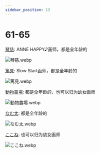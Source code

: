 ```yaml
---
sidebar_position: 13
---
```


# 61-65

[琴慈](https://x.com/cotoji_69/media): ANNE HAPPY♪画师，都是全年龄的

![琴慈.webp](https://p.inari.site/usr/1818/68e388461d138.webp)

[篤見](https://x.com/1093yuiko/media): Slow Start画师，都是全年龄的

![篤見.webp](https://p.inari.site/usr/1818/68e38846423d0.webp)

[動物農場](https://www.pixiv.net/users/32369927/illustrations): 都是全年龄的，也可以归为幼女画师

![動物農場.webp](https://p.inari.site/usr/1818/68e23f8ff2be3.webp)

[なむ太](https://x.com/namu_t22/media): 都是全年龄的

![なむ太.webp](https://p.inari.site/usr/1818/68e23fc3de81b.webp)

[ここね](https://www.pixiv.net/users/20898295/illustrations): 也可以归为幼女画师

![ここね.webp](https://p.inari.site/usr/1818/68e3685529749.webp)
